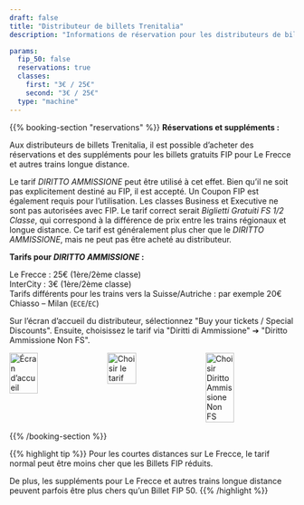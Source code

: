 ```yaml
---
draft: false
title: "Distributeur de billets Trenitalia"
description: "Informations de réservation pour les distributeurs de billets Trenitalia."

params:
  fip_50: false
  reservations: true
  classes:
    first: "3€ / 25€"
    second: "3€ / 25€"
  type: "machine"
---
```


{{% booking-section "reservations" %}}
**Réservations et suppléments :**

Aux distributeurs de billets Trenitalia, il est possible d’acheter des réservations et des suppléments pour les billets gratuits FIP pour Le Frecce et autres trains longue distance.

Le tarif _DIRITTO AMMISSIONE_ peut être utilisé à cet effet. Bien qu’il ne soit pas explicitement destiné au FIP, il est accepté. Un Coupon FIP est également requis pour l’utilisation. Les classes Business et Executive ne sont pas autorisées avec FIP. Le tarif correct serait _Biglietti Gratuiti FS 1/2 Classe_, qui correspond à la différence de prix entre les trains régionaux et longue distance. Ce tarif est généralement plus cher que le _DIRITTO AMMISSIONE_, mais ne peut pas être acheté au distributeur.

**Tarifs pour _DIRITTO AMMISSIONE_ :**

Le Frecce : 25€ (1ère/2ème classe) \
InterCity : 3€ (1ère/2ème classe) \
Tarifs différents pour les trains vers la Suisse/Autriche : par exemple 20€ Chiasso – Milan (`ECE`/`EC`)

Sur l’écran d’accueil du distributeur, sélectionnez "Buy your tickets / Special Discounts". Ensuite, choisissez le tarif via "Diritti di Ammissione" &#10132; "Diritto Ammissione Non FS".

<!-- TODO: Remplacer par une image markdown et trouver des moyens de personnaliser la largeur -->
<div style="display: flex; gap: 1rem; margin-bottom: 1rem;">
    <img src="/en/booking/fs-ticket-machine/machine_1.webp" alt="Écran d’accueil" style="width: 32%;">
    <img src="/en/booking/fs-ticket-machine/machine_2.webp" alt="Choisir le tarif" style="width: 32%;">
    <img src="/en/booking/fs-ticket-machine/machine_3.webp" alt="Choisir Diritto Ammissione Non FS" style="width: 32%;">
</div>

{{% /booking-section %}}

{{% highlight tip %}}
Pour les courtes distances sur Le Frecce, le tarif normal peut être moins cher que les Billets FIP réduits.

De plus, les suppléments pour Le Frecce et autres trains longue distance peuvent parfois être plus chers qu’un Billet FIP 50.
{{% /highlight %}}
